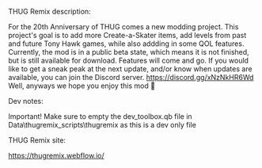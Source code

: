 THUG Remix description:

For the 20th Anniversary of THUG comes a new modding project. This project's goal is to add more Create-a-Skater items, add levels from past and future Tony Hawk games, while also addding in some QOL features. Currently, the mod is in a public beta state, which means it is not finished, but is still available for download. Features will come and go. If you would like to get a sneak peak at the next update, and/or know when updates are available, you can join the Discord server. https://discord.gg/xNzNkHR6Wd Well, anyways we hope you enjoy this mod 🤝

Dev notes:

Important! Make sure to empty the dev_toolbox.qb file in Data\thugremix_scripts\thugremix as this is a dev only file

THUG Remix site:

https://thugremix.webflow.io/
